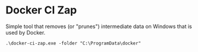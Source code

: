 # Docker CI Zap

Simple tool that removes (or "prunes") intermediate data on Windows that is used by Docker.

```batch
.\docker-ci-zap.exe -folder "C:\ProgramData\docker"
```
